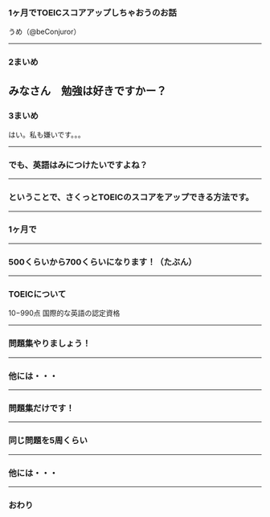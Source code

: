 ### 1ヶ月でTOEICスコアアップしちゃおうのお話

うめ（@beConjuror）

---

### 2まいめ
みなさん　勉強は好きですかー？
---

### 3まいめ
はい。私も嫌いです。。。

---

### でも、英語はみにつけたいですよね？

---

### ということで、さくっとTOEICのスコアをアップできる方法です。

---

### 1ヶ月で

---

### 500くらいから700くらいになります！（たぶん）

---

### TOEICについて
10−990点
国際的な英語の認定資格

---

### 問題集やりましょう！

---

### 他には・・・

---

### 問題集だけです！

---

### 同じ問題を5周くらい

---

### 他には・・・

---

### おわり
